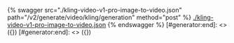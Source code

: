 [#generator:start]: <> ({ "template": "openapi" })
[#generator:start]: <> ({ "template": "openapi" })
{% swagger src="./kling-video-v1-pro-image-to-video.json" path="/v2/generate/video/kling/generation" method="post" %}
[./kling-video-v1-pro-image-to-video.json](./kling-video-v1-pro-image-to-video.json)
{% endswagger %}
[#generator:end]: <> ({})
[#generator:end]: <> ({})